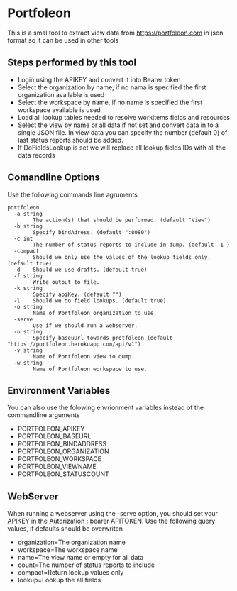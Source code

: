 # Portfoleon
This is a smal tool to extract view data from https://portfoleon.com in json format so it can be used in other tools

## Steps performed by this tool
* Login using the APIKEY and convert it into Bearer token
* Select the organization by name, if no nama is specified the first organization available is used
* Select the workspace by name, if no name is specified the first workspace available is used
* Load all lookup tables needed to resolve workitems fields and resources
* Select the view by name or all data if not set and convert data in to a single JSON file. In view data you can specify the number (default 0) of last status reports should be added. 
* If DoFieldsLookup is set we will replace all lookup fields IDs with all the data records

## Comandline Options
Use the following commands line agruments
```
portfoleon
  -a string
    	The action(s) that should be performed. (default "View")
  -b string
    	Specify bindAdress. (default ":8080")
  -c int
    	The number of status reports to include in dump. (default -1 )
  -compact
    	Should we only use the values of the lookup fields only. (default true)
  -d	Should we use drafts. (default true)
  -f string
    	Write output to file.
  -k string
    	Specify apiKey. (default "")
  -l	Should we do field lookups. (default true)
  -o string
    	Name of Portfoleon organization to use.
  -serve
    	Use if we should run a webserver.
  -u string
    	Specify baseuUrl towards protfoleon (default "https://portfoleon.herokuapp.com/api/v1")
  -v string
    	Name of Portfoleon view to dump.
  -w string
    	Name of Portfoleon workspace to use.
```

## Environment Variables
You can also use the folowing envrionment variables instead of the commandline arguments
* PORTFOLEON_APIKEY
* PORTFOLEON_BASEURL
* PORTFOLEON_BINDADDRESS
* PORTFOLEON_ORGANIZATION
* PORTFOLEON_WORKSPACE
* PORTFOLEON_VIEWNAME
* PORTFOLEON_STATUSCOUNT

## WebServer
When running a webserver using the -serve option, you should set your APIKEY in the Autorization : bearer APITOKEN. Use the following query values, if defaults should be overwriten
* organization=The organization name
* workspace=The workspace name
* name=The view name or empty for all data
* count=The number of status reports to include
* compact=Return lookup values only
* lookup=Lookup the all fields

